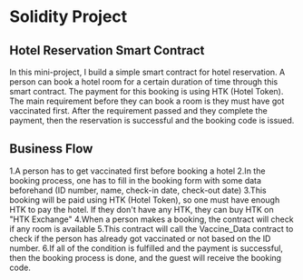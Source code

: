 Solidity Project
================

Hotel Reservation Smart Contract
--------------------------------

In this mini-project, I build a simple smart contract for hotel reservation.
A person can book a hotel room for a certain duration of time through this smart contract. 
The payment for this booking is using HTK (Hotel Token).
The main requirement before they can book a room is they must have got vaccinated first. 
After the requirement passed and they complete the payment, then the reservation is successful and the booking code is issued.


Business Flow
-------------
1.A person has to get vaccinated first before booking a hotel
2.In the booking process, one has to fill in the booking form with some data beforehand (ID number, name, check-in date, check-out date)
3.This booking will be paid using HTK (Hotel Token), so one must have enough HTK to pay the hotel. If they don't have any HTK, they can buy HTK on "HTK Exchange"
4.When a person makes a booking, the contract will check if any room is available 
5.This contract will call the Vaccine_Data contract to check if the person has already got vaccinated or not based on the ID number.
6.If all of the condition is fulfilled and the payment is successful, then the booking process is done, and the guest will receive the booking code.
